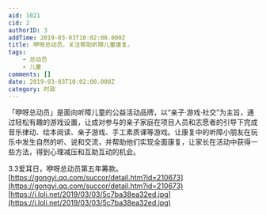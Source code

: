 ```yaml
---
aid: 1021
cid: 2
authorID: 3
addTime: 2019-03-03T10:02:00.000Z
title: 咿呀总动员，关注帮助听障儿童康复。
tags:
    - 总动员
    - 儿童
comments: []
date: 2019-03-03T10:02:00.000Z
category: 时政
---
```


「咿呀总动员」是面向听障儿童的公益活动品牌，以“亲子·游戏·社交”为主旨，通过轻松有趣的游戏设置，让成对参与的亲子家庭在项目人员和志愿者的引导下完成音乐律动、绘本阅读、亲子游戏、手工素质课等游戏。让康复中的听障小朋友在玩乐中发生自然的听、说和交流，并帮助他们实现全面康复，让家长在活动中获得一些方法，得到心理减压和互助互动的机会。

3.3爱耳日，咿呀总动员第五年筹款。[https://gongyi.qq.com/succor/detail.htm?id=210673](https://gongyi.qq.com/succor/detail.htm?id=210673) [https://i.loli.net/2019/03/03/5c7ba38ea32ed.jpg](https://i.loli.net/2019/03/03/5c7ba38ea32ed.jpg)
